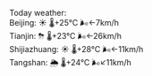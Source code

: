 Today weather:  
Beijing: ☀️   🌡️+25°C 🌬️←7km/h  
Tianjin: ⛈   🌡️+23°C 🌬️←26km/h  
Shijiazhuang: ☀️   🌡️+28°C 🌬️←11km/h  
Tangshan: 🌦   🌡️+24°C 🌬️↙11km/h  
